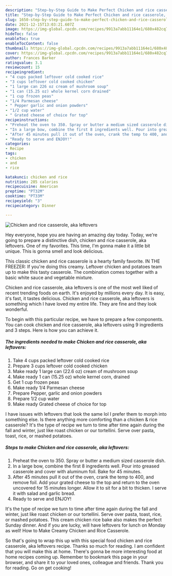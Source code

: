 ```yaml
---
description: "Step-by-Step Guide to Make Perfect Chicken and rice casserole, aka leftovers"
title: "Step-by-Step Guide to Make Perfect Chicken and rice casserole, aka leftovers"
slug: 1650-step-by-step-guide-to-make-perfect-chicken-and-rice-casserole-aka-leftovers
date: 2021-12-15T13:03:21.607Z
image: https://img-global.cpcdn.com/recipes/9913a7abb11164e1/680x482cq70/chicken-and-rice-casserole-aka-leftovers-recipe-main-photo.jpg
hideToc: false
enableToc: true
enableTocContent: false
thumbnail: https://img-global.cpcdn.com/recipes/9913a7abb11164e1/680x482cq70/chicken-and-rice-casserole-aka-leftovers-recipe-main-photo.jpg
cover: https://img-global.cpcdn.com/recipes/9913a7abb11164e1/680x482cq70/chicken-and-rice-casserole-aka-leftovers-recipe-main-photo.jpg
author: Frances Barker
ratingvalue: 3.1
reviewcount: 15
recipeingredient:
- "4 cups packed leftover cold cooked rice"
- "3 cups leftover cold cooked chicken"
- "1 large can 226 oz cream of mushroom soup"
- "1 can (15.25 oz) whole kernel corn drained"
- "1 cup frozen peas"
- "1/4 Parmesan cheese"
- " Pepper garlic and onion powders"
- "1/2 cup water"
- " Grated cheese of choice for top"
recipeinstructions:
- "Preheat the oven to 350. Spray or butter a medium sized casserole dish."
- "In a large bow, combine the first 8 ingredients well. Pour into greased casserole and cover with aluminum foil. Bake for 45 minutes."
- "After 45 minutes pull it out of the oven, crank the temp to 400, and remove foil. Add your grated cheese to the top and return to the oven uncovered for 15 minutes longer. Allow it to sit for a bit to thicken. I serve it with salad and garlic bread."
- "Ready to serve and ENJOY!"
categories:
- Recipe
tags:
- chicken
- and
- rice

katakunci: chicken and rice 
nutrition: 285 calories
recipecuisine: American
preptime: "PT32M"
cooktime: "PT33M"
recipeyield: "3"
recipecategory: Dinner

---
```



![Chicken and rice casserole, aka leftovers](https://img-global.cpcdn.com/recipes/9913a7abb11164e1/680x482cq70/chicken-and-rice-casserole-aka-leftovers-recipe-main-photo.jpg)

Hey everyone, hope you are having an amazing day today. Today, we're going to prepare a distinctive dish, chicken and rice casserole, aka leftovers. One of my favorites. This time, I'm gonna make it a little bit unique. This is gonna smell and look delicious.

This classic chicken and rice casserole is a hearty family favorite. IN THE FREEZER: If you&#39;re doing this creamy. Leftover chicken and potatoes team up to make this tasty casserole. The combination comes together with a basic white sauce and vegetable mixture.

Chicken and rice casserole, aka leftovers is one of the most well liked of recent trending foods on earth. It's enjoyed by millions every day. It is easy, it's fast, it tastes delicious. Chicken and rice casserole, aka leftovers is something which I have loved my entire life. They are fine and they look wonderful.


To begin with this particular recipe, we have to prepare a few components. You can cook chicken and rice casserole, aka leftovers using 9 ingredients and 3 steps. Here is how you can achieve it.

<!--inarticleads1-->

##### The ingredients needed to make Chicken and rice casserole, aka leftovers:

1. Take 4 cups packed leftover cold cooked rice
1. Prepare 3 cups leftover cold cooked chicken
1. Make ready 1 large can (22.6 oz) cream of mushroom soup
1. Make ready 1 can (15.25 oz) whole kernel corn, drained
1. Get 1 cup frozen peas
1. Make ready 1/4 Parmesan cheese
1. Prepare  Pepper, garlic and onion powders
1. Prepare 1/2 cup water
1. Make ready  Grated cheese of choice for top


I have issues with leftovers that look the same lol I prefer them to morph into something else. Is there anything more comforting than a chicken &amp; rice casserole? It&#39;s the type of recipe we turn to time after time again during the fall and winter, just like roast chicken or our tortellini. Serve over pasta, toast, rice, or mashed potatoes. 

<!--inarticleads2-->

##### Steps to make Chicken and rice casserole, aka leftovers:

1. Preheat the oven to 350. Spray or butter a medium sized casserole dish.
1. In a large bow, combine the first 8 ingredients well. Pour into greased casserole and cover with aluminum foil. Bake for 45 minutes.
1. After 45 minutes pull it out of the oven, crank the temp to 400, and remove foil. Add your grated cheese to the top and return to the oven uncovered for 15 minutes longer. Allow it to sit for a bit to thicken. I serve it with salad and garlic bread.
1. Ready to serve and ENJOY!

It&#39;s the type of recipe we turn to time after time again during the fall and winter, just like roast chicken or our tortellini. Serve over pasta, toast, rice, or mashed potatoes. This cream chicken rice bake also makes the perfect Sunday dinner. And if you are lucky, will have leftovers for lunch on Monday as well! How to Make Creamy Chicken and Rice Casserole. 

So that's going to wrap this up with this special food chicken and rice casserole, aka leftovers recipe. Thanks so much for reading. I am confident that you will make this at home. There's gonna be more interesting food at home recipes coming up. Remember to bookmark this page in your browser, and share it to your loved ones, colleague and friends. Thank you for reading. Go on get cooking!
